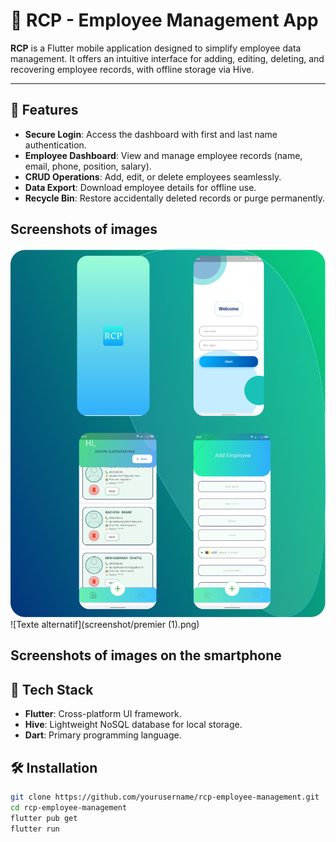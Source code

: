 # 📱 RCP - Employee Management App  

**RCP** is a Flutter mobile application designed to simplify employee data management. It offers an intuitive interface for adding, editing, deleting, and recovering employee records, with offline storage via Hive.  

---

## 🚀 Features  
- **Secure Login**: Access the dashboard with first and last name authentication.  
- **Employee Dashboard**: View and manage employee records (name, email, phone, position, salary).  
- **CRUD Operations**: Add, edit, or delete employees seamlessly.  
- **Data Export**: Download employee details for offline use.  
- **Recycle Bin**: Restore accidentally deleted records or purge permanently.

## Screenshots of images
![Texte alternatif](screenshot/deuxieme.png)
![Texte alternatif](screenshot/premier (1).png)

## Screenshots of images on the smartphone


## 🧰 Tech Stack  
- **Flutter**: Cross-platform UI framework.  
- **Hive**: Lightweight NoSQL database for local storage.  
- **Dart**: Primary programming language.  

## 🛠 Installation  
```bash
git clone https://github.com/yourusername/rcp-employee-management.git
cd rcp-employee-management
flutter pub get
flutter run
